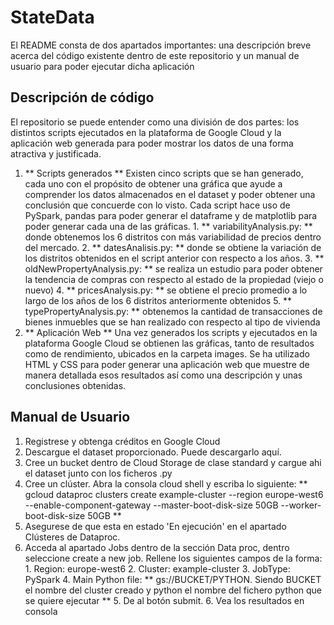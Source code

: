 # StateData

El README consta de dos apartados importantes: una descripción breve acerca del código existente dentro de este repositorio y un manual de usuario para poder ejecutar dicha aplicación

## Descripción de código

El repositorio se puede entender como una división de dos partes: los distintos scripts ejecutados en la plataforma de Google Cloud y la aplicación web generada para poder mostrar los datos de una forma atractiva y justificada.
  1. ** Scripts generados **
Existen cinco scripts que se han generado, cada uno con el propósito de obtener una gráfica que ayude a comprender los datos almacenados en el dataset y poder obtener una conclusión que concuerde con lo visto. Cada script hace uso de PySpark, pandas para poder generar el dataframe y de matplotlib para poder generar cada una de las gráficas.
    1. ** variabilityAnalysis.py: ** donde obtenemos los 6 distritos con más variabilidad de precios dentro del mercado.
    2. ** datesAnalisis.py: ** donde se obtiene la variación de los distritos obtenidos en el script anterior con respecto a los años.
    3. ** oldNewPropertyAnalysis.py: ** se realiza un estudio para poder obtener la tendencia de compras con respecto al estado de la propiedad (viejo o nuevo)
    4. ** pricesAnalysis.py: ** se obtiene el precio promedio a lo largo de los años de los 6 distritos anteriormente obtenidos 
    5. ** typePropertyAnalysis.py: ** obtenemos la cantidad de transacciones de bienes inmuebles que se han realizado con respecto al tipo de vivienda 
  2. ** Aplicación Web **
Una vez generados los scripts y ejecutados en la plataforma Google Cloud se obtienen las gráficas, tanto de resultados como de rendimiento, ubicados en la carpeta images.
Se ha utilizado HTML y CSS para poder generar una aplicación web que muestre de manera detallada esos resultados así como una descripción y unas conclusiones obtenidas.

## Manual de Usuario
  1. Registrese y obtenga créditos en Google Cloud
  2. Descargue el dataset proporcionado. Puede descargarlo aquí.
  3. Cree un bucket dentro de Cloud Storage de clase standard y cargue ahi el dataset junto con los ficheros .py
  4. Cree un clúster. Abra la consola cloud shell y escriba lo siguiente:
    ** gcloud dataproc clusters create example-cluster --region europe-west6 --enable-component-gateway --master-boot-disk-size 50GB --worker-boot-disk-size 50GB **
  5. Asegurese de que esta en estado 'En ejecución' en el apartado Clústeres de Dataproc.
  6. Acceda al apartado Jobs dentro de la sección Data proc, dentro seleccione create a new job. Rellene los siguientes campos de la forma:
    1. Region: europe-west6
    2. Cluster: example-cluster
    3. JobType: PySpark
    4. Main Python file:
      ** gs://BUCKET/PYTHON. Siendo BUCKET el nombre del cluster creado y python el nombre del fichero python que se quiere ejecutar **
    5. De al botón submit.
    6. Vea los resultados en consola
